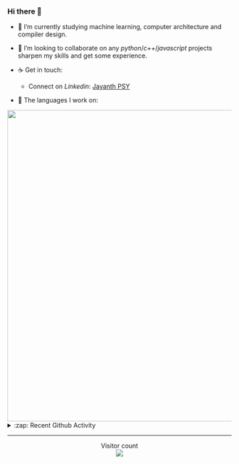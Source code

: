 ### Hi there 👋

- 🌱 I’m currently studying machine learning, computer architecture and compiler design.

- 👯 I’m looking to collaborate on any *python*/*c++*/*javascript* projects sharpen my skills and get some experience.

- ☕ Get in touch:
  +  Connect on *Linkedin*: [Jayanth PSY](https://www.linkedin.com/in/jayanth-p-b3924812a/)

<!--- ⚡ Fun fact: *Python* is older than *C++* and *Java*. -->

- :memo: The languages I work on: 

<img src="https://wakatime.com/share/@j_tesla/bdf4246a-6e44-4441-87e6-ea13fc96a824.png" width="700"/>

<details>
  <summary>:zap: Recent Github Activity</summary>
  
<!--START_SECTION:activity-->
1. 🎉 Merged PR [#10](https://github.com/j-tesla/all-blogs/pull/10) in [j-tesla/all-blogs](https://github.com/j-tesla/all-blogs)
2. 🗣 Commented on [#129](https://github.com/blakehaswell/mongoose-unique-validator/issues/129) in [blakehaswell/mongoose-unique-validator](https://github.com/blakehaswell/mongoose-unique-validator)
3. ❌ Closed PR [#9](https://github.com/j-tesla/all-blogs/pull/9) in [j-tesla/all-blogs](https://github.com/j-tesla/all-blogs)
4. 🎉 Merged PR [#8](https://github.com/j-tesla/all-blogs/pull/8) in [j-tesla/all-blogs](https://github.com/j-tesla/all-blogs)
5. 💪 Opened PR [#7](https://github.com/j-tesla/all-blogs/pull/7) in [j-tesla/all-blogs](https://github.com/j-tesla/all-blogs)
<!--END_SECTION:activity-->

</details>

-----

<p align="center"> 
  Visitor count<br>
  <img src="https://profile-counter.glitch.me/j-tesla/count.svg" />
</p>












<!--
**j-tesla/j-tesla** is a ✨ _special_ ✨ repository because its `README.md` (this file) appears on your GitHub profile.

Here are some ideas to get you started:

- 🔭 I’m currently working on ...
- 🌱 I’m currently learning ...
- 👯 I’m looking to collaborate on ...
- 🤔 I’m looking for help with ...
- 💬 Ask me about ...
- 📫 How to reach me: ...
- 😄 Pronouns: ...
- ⚡ Fun fact: ...
-->

